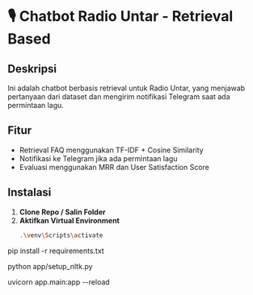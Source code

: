 # 🎙️ Chatbot Radio Untar - Retrieval Based

## Deskripsi
Ini adalah chatbot berbasis retrieval untuk Radio Untar, yang menjawab pertanyaan dari dataset dan mengirim notifikasi Telegram saat ada permintaan lagu.

## Fitur
- Retrieval FAQ menggunakan TF-IDF + Cosine Similarity
- Notifikasi ke Telegram jika ada permintaan lagu
- Evaluasi menggunakan MRR dan User Satisfaction Score

## Instalasi

1. **Clone Repo / Salin Folder**
2. **Aktifkan Virtual Environment**
   ```bash
   .\venv\Scripts\activate

pip install -r requirements.txt

python app/setup_nltk.py

uvicorn app.main:app --reload
